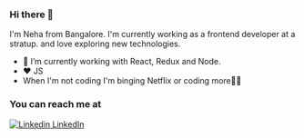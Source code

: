 ### Hi there 👋

I'm Neha from Bangalore. I'm currently working as a frontend developer at a stratup. and love exploring new technologies.<br>
- 🔭 I’m currently working with React, Redux and Node.<br>
- :heart: JS
- When I'm not coding I'm binging Netflix or coding more:man_technologist:
### You can reach me at <br>
[![Linkedin](https://i.stack.imgur.com/gVE0j.png) LinkedIn](https://www.linkedin.com/in/neha-bharati-36033963/) 
<!--
**nehabharati/nehabharati** is a ✨ _special_ ✨ repository because its `README.md` (this file) appears on your GitHub profile.

Here are some ideas to get you started:

- 🔭 I’m currently working on ...
- 🌱 I’m currently learning ...
- 👯 I’m looking to collaborate on ...
- 🤔 I’m looking for help with ...
- 💬 Ask me about ...
- 📫 How to reach me: ...
- 😄 Pronouns: ...
- ⚡ Fun fact: ...
-->
